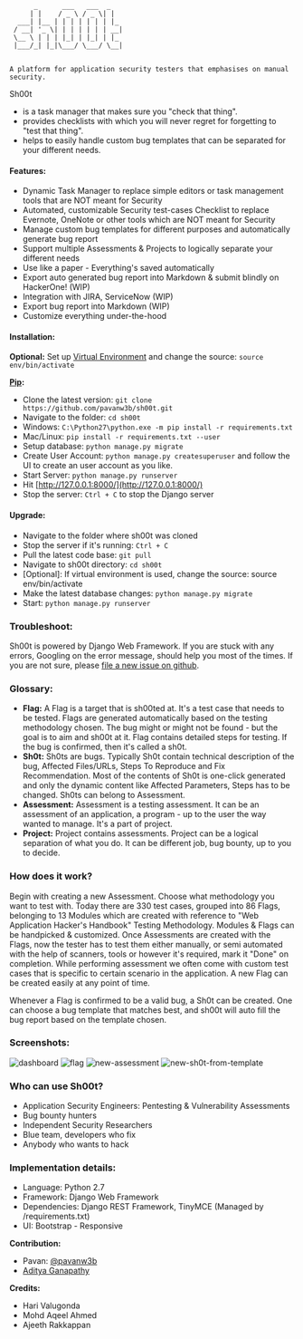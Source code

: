 ```
      _      ___   ___  _
     | |    / _ \ / _ \| |
  ___| |__ | | | | | | | |_
 / __| '_ \| | | | | | | __|
 \__ \ | | | |_| | |_| | |_
 |___/_| |_|\___/ \___/ \__|
 

A platform for application security testers that emphasises on manual security.

```

Sh00t
- is a task manager that makes sure you "check that thing".
- provides checklists with which you will never regret for forgetting to "test that thing".
- helps to easily handle custom bug templates that can be separated for your different needs.


#### Features:
- Dynamic Task Manager to replace simple editors or task management tools that are NOT meant for Security
- Automated, customizable Security test-cases Checklist to replace Evernote, OneNote or other tools which are NOT meant for Security
- Manage custom bug templates for different purposes and automatically generate bug report
- Support multiple Assessments & Projects to logically separate your different needs
- Use like a paper - Everything's saved automatically
- Export auto generated bug report into Markdown & submit blindly on HackerOne! (WIP)
- Integration with JIRA, ServiceNow (WIP)
- Export bug report into Markdown (WIP)
- Customize everything under-the-hood


#### Installation:
**Optional:** Set up [Virtual Environment](http://docs.python-guide.org/en/latest/dev/virtualenvs/) and change the source: `source env/bin/activate`

**[Pip](https://pypi.python.org/pypi/pip):**
* Clone the latest version: `git clone https://github.com/pavanw3b/sh00t.git
`
* Navigate to the folder: `cd sh00t`
* Windows: `C:\Python27\python.exe -m pip install -r requirements.txt`
* Mac/Linux: `pip install -r requirements.txt --user`
* Setup database: `python manage.py migrate`
* Create User Account: `python manage.py createsuperuser` and follow the UI to create an user account as you like.
* Start Server: `python manage.py runserver`
* Hit [http://127.0.0.1:8000/](http://127.0.0.1:8000/)
* Stop the server: `Ctrl + C` to stop the Django server

#### Upgrade:
* Navigate to the folder where sh00t was cloned
* Stop the server if it's running: `Ctrl + C`
* Pull the latest code base: `git pull`
* Navigate to sh00t directory: `cd sh00t`
* \[Optional\]: If virtual environment is used, change the source: source env/bin/activate
* Make the latest database changes: `python manage.py migrate`
* Start: `python manage.py runserver`

### Troubleshoot:
Sh00t is powered by Django Web Framework. If you are stuck with any errors, Googling on the error message, should help you most of the times. If you are not sure, please [file a new issue on github](https://github.com/pavanw3b/sh00t/issues/new).

### Glossary:
- **Flag:** A Flag is a target that is sh00ted at. It's a test case that needs to be tested. Flags are generated automatically based on the testing methodology chosen. The bug might or might not be found - but the goal is to aim and sh00t at it. Flag contains detailed steps for testing. If the bug is confirmed, then it's called a sh0t.
- **Sh0t:** Sh0ts are bugs. Typically Sh0t contain technical description of the bug, Affected Files/URLs, Steps To Reproduce and Fix Recommendation. Most of the contents of Sh0t is one-click generated and only the dynamic content like Affected Parameters, Steps has to be changed. Sh0ts can belong to Assessment.
- **Assessment:** Assessment is a testing assessment. It can be an assessment of an application, a program - up to the user the way wanted to manage. It's a part of project.
- **Project:** Project contains assessments. Project can be a logical separation of what you do. It can be different job, bug bounty, up to you to decide.

### How does it work?
Begin with creating a new Assessment. Choose what methodology you want to test with. Today there are 330 test cases, grouped into 86 Flags, belonging to 13 Modules which are created with reference to "Web Application Hacker's Handbook" Testing Methodology. Modules & Flags can be handpicked & customized. Once Assessments are created with the Flags, now the tester has to test them either manually, or semi automated with the help of scanners, tools or however it's required, mark it "Done" on completion. While performing assessment we often come with custom test cases that is specific to certain scenario in the application. A new Flag can be created easily at any point of time.

Whenever a Flag is confirmed to be a valid bug, a Sh0t can be created. One can choose a bug template that matches best, and sh00t will auto fill the bug report based on the template chosen.


### Screenshots:
![dashboard](https://user-images.githubusercontent.com/11267537/30522876-c8c77b8e-9bf4-11e7-8904-5a9bb9f0388f.png)
![flag](https://user-images.githubusercontent.com/11267537/30522877-c8cc5da2-9bf4-11e7-8014-eb8415ff6347.png)
![new-assessment](https://user-images.githubusercontent.com/11267537/30522878-c8cd0630-9bf4-11e7-8c9e-17d98aab4185.png)
![new-sh0t-from-template](https://user-images.githubusercontent.com/11267537/30522879-c8cdf888-9bf4-11e7-8fd4-228235e376e6.png)


### Who can use Sh00t?
- Application Security Engineers: Pentesting & Vulnerability Assessments
- Bug bounty hunters
- Independent Security Researchers
- Blue team, developers who fix
- Anybody who wants to hack

### Implementation details:
- Language: Python 2.7
- Framework: Django Web Framework
- Dependencies: Django REST Framework, TinyMCE (Managed by /requirements.txt)
- UI: Bootstrap - Responsive



**Contribution:**
- Pavan: [@pavanw3b](https://twitter.com/pavanw3b)
- [Aditya Ganapathy](https://github.com/adityadev91)

**Credits:**
- Hari Valugonda
- Mohd Aqeel Ahmed
- Ajeeth Rakkappan

